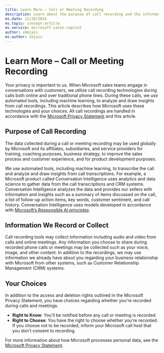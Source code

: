 ```yaml
---
title: Learn More – Call or Meeting Recording
description: Learn about the purpose of call recording and the information collected.
ms.date: 11/29/2024
ms.topic: concept-article
ms.service: microsoft-sales-copilot
author: sbmjais
ms.author: shjais
---
```


# Learn More – Call or Meeting Recording

Your privacy is important to us. When Microsoft sales teams engage in conversations with customers, we utilize call recording technologies during calls both online and over traditional phone lines. During these calls, we use automated tools, including machine learning, to analyze and draw insights from call recordings. This article describes how Microsoft uses these technologies and your choices. All call recordings are handled in accordance with the [Microsoft Privacy Statement](https://go.microsoft.com/fwlink/?LinkId=521839) and this article.

## Purpose of Call Recording

The data collected during a call or meeting recording may be used globally by Microsoft and its affiliates, subsidiaries, and service providers for training, coaching purposes, business strategy, to improve the sales process and customer experience, and for product development purposes.

We use automated tools, including machine learning, to transcribe the call and analyze and draw insights from call transcriptions.  For example, a Microsoft product called Conversation Intelligence uses analytics and data science to gather data from the call transcriptions and CRM systems.  Conversation Intelligence analyzes the data and provides our sellers with information and insights such as a summary of items discussed on the call, a list of follow-up action items, key words, customer sentiment, and call history. Conversation Intelligence uses models developed in accordance with [Microsoft’s Responsible AI principles](https://www.microsoft.com/ai/responsible-ai).

## Information We Record or Collect

Call recording tools may collect information including audio and video from calls and online meetings. Any information you choose to share during recorded phone calls or meetings may be collected such as your voice, image, and other content. In addition to the recordings, we may use information we already have about you regarding your business relationship with Microsoft from other systems, such as Customer Relationship Management (CRM) systems.

## Your Choices

In addition to the access and deletion rights outlined in the Microsoft Privacy Statement, you have choices regarding whether you're recorded during calls and meetings.

- **Right to Know**: You'll be notified before any call or meeting is recorded.  
- **Right to Choose**: You have the right to choose whether you're recorded. If you choose not to be recorded,  inform your Microsoft call host that you don't consent to recording.  

For more information about how Microsoft processes personal data, see the [Microsoft Privacy Statement](https://go.microsoft.com/fwlink/?LinkId=521839).  
